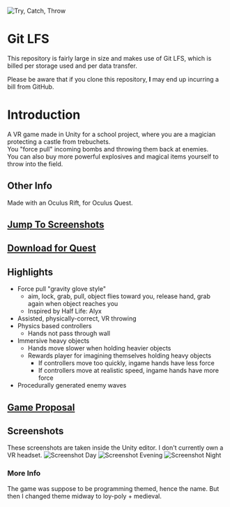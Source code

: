 ![Try, Catch, Throw](https://i.imgur.com/7uZOFbK.png)
# Git LFS
This repository is fairly large in size and makes use of Git LFS, which is billed per storage used and per data transfer.

Please be aware that if you clone this repository, **I** may end up incurring a bill from GitHub.

# Introduction
A VR game made in Unity for a school project, where you are a magician protecting a castle from trebuchets.</br>
You "force pull" incoming bombs and throwing them back at enemies.</br>
You can also buy more powerful explosives and magical items yourself to throw into the field.

## Other Info
Made with an Oculus Rift, for Oculus Quest.

## [Jump To Screenshots](#Screenshots)

## [Download for Quest](https://github.com/Ynng/Try-Catch-Throw/releases/latest)

## Highlights
* Force pull "gravity glove style"
  * aim, lock, grab, pull, object flies toward you, release hand, grab again when object reaches you
  * Inspired by Half Life: Alyx
* Assisted, physically-correct, VR throwing
* Physics based controllers
  * Hands not pass through wall
* Immersive heavy objects
  * Hands move slower when holding heavier objects
  * Rewards player for imagining themselves holding heavy objects
    * If controllers move too quickly, ingame hands have less force
    * If controllers move at realistic speed, ingame hands have more force
* Procedurally generated enemy waves

## [Game Proposal](https://github.com/Ynng/Try-Catch-Throw/blob/master/idea%20and%20proposal.docx)

## Screenshots
These screenshots are taken inside the Unity editor. I don't currently own a VR headset.
![Screenshot Day](https://imgur.com/T2AiA2M.png)
![Screenshot Evening](https://i.imgur.com/rvgtZzW.png)
![Screenshot Night](https://i.imgur.com/j64kFwk.png)

### More Info
The game was suppose to be programming themed, hence the name. But then I changed theme midway to loy-poly + medieval. 
